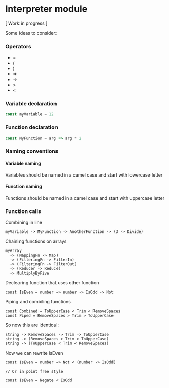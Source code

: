 # Interpreter module
[ Work in progress ]

Some ideas to consider:

### Operators
  * =
  * (
  * )
  * =>
  * ->
  * \>
  * <


### Variable declaration
```javascript
const myVariable = 12
```

### Function declaration
```javascript
const MyFunction = arg => arg * 2
```

### Naming conventions
#### Variable naming
Variables should be named in a camel case and start with lowercase letter

#### Function naming
Functions should be named in a camel case and start with uppercase letter

### Function calls
Combining in line
```
myVariable -> MyFunction -> AnotherFunction -> (3 -> Divide)
```

Chaining functions on arrays
```
myArray
  -> (MappingFn -> Map)
  -> (FilteringFn -> FilterIn)
  -> (FilteringFn -> FilterOut)
  -> (Reducer -> Reduce)
  -> MultiplyByFive
```

Declearing function that uses other function
```
const IsEven = number => number -> IsOdd -> Not
```

Piping and combiling functions
```
const Combined = ToUpperCase < Trim < RemoveSpaces
const Piped = RemoveSpaces > Trim > ToUpperCase
```

So now this are identical:
```
string -> RemoveSpaces -> Trim -> ToUpperCase
string -> (RemoveSpaces > Trim > ToUpperCase)
string -> (ToUpperCase < Trim < RemoveSpaces)
```

Now we can rewrite IsEven
```
const IsEven = number => Not < (number -> IsOdd)

// Or in point free style

const IsEven = Negate < IsOdd
```
